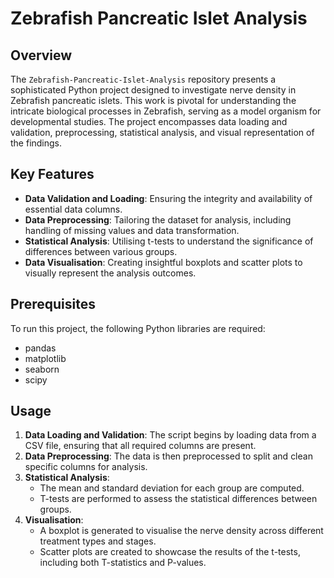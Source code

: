 # Zebrafish Pancreatic Islet Analysis

## Overview
The `Zebrafish-Pancreatic-Islet-Analysis` repository presents a sophisticated Python project designed to investigate nerve density in Zebrafish pancreatic islets. This work is pivotal for understanding the intricate biological processes in Zebrafish, serving as a model organism for developmental studies. The project encompasses data loading and validation, preprocessing, statistical analysis, and visual representation of the findings.

## Key Features
- **Data Validation and Loading**: Ensuring the integrity and availability of essential data columns.
- **Data Preprocessing**: Tailoring the dataset for analysis, including handling of missing values and data transformation.
- **Statistical Analysis**: Utilising t-tests to understand the significance of differences between various groups.
- **Data Visualisation**: Creating insightful boxplots and scatter plots to visually represent the analysis outcomes.

## Prerequisites
To run this project, the following Python libraries are required:
- pandas
- matplotlib
- seaborn
- scipy

## Usage
1. **Data Loading and Validation**: The script begins by loading data from a CSV file, ensuring that all required columns are present.
2. **Data Preprocessing**: The data is then preprocessed to split and clean specific columns for analysis.
3. **Statistical Analysis**:
   - The mean and standard deviation for each group are computed.
   - T-tests are performed to assess the statistical differences between groups.
4. **Visualisation**:
   - A boxplot is generated to visualise the nerve density across different treatment types and stages.
   - Scatter plots are created to showcase the results of the t-tests, including both T-statistics and P-values.

